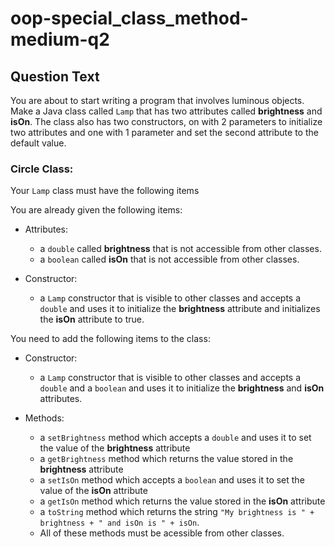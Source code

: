 # oop-special_class_method-medium-q2

## Question Text

You are about to start writing a program that involves luminous objects. Make a Java class called `Lamp` that has two
attributes called **brightness** and **isOn**. The class also has two constructors, on with 2 parameters to initialize
two attributes and one with 1 parameter and set the second attribute to the default value.

### Circle Class:

Your `Lamp` class must have the following items

You are already given the following items:

- Attributes:
    - a `double` called **brightness** that is not accessible from other classes.
    - a `boolean` called **isOn** that is not accessible from other classes.

- Constructor:
    - a `Lamp` constructor that is visible to other classes and accepts a `double` and uses it to initialize the
      **brightness** attribute and initializes the **isOn** attribute to true.

You need to add the following items to the class:

- Constructor:
    - a `Lamp` constructor that is visible to other classes and accepts a `double` and a `boolean` and uses it to
      initialize the **brightness** and **isOn** attributes.

- Methods:
    - a `setBrightness` method which accepts a `double` and uses it to set the value of the **brightness** attribute
    - a `getBrightness` method which returns the value stored in the **brightness** attribute
    - a `setIsOn` method which accepts a `boolean` and uses it to set the value of the **isOn** attribute
    - a `getIsOn` method which returns the value stored in the **isOn** attribute
    - a `toString` method which returns the string `"My brightness is " + brightness + " and isOn is " + isOn`.
    - All of these methods must be acessible from other classes.
  